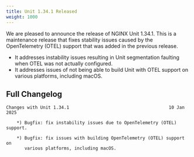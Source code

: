```yaml
---
title: Unit 1.34.1 Released
weight: 1000
---
```


We are pleased to announce the release of NGINX Unit 1.34.1. This is a
maintenance release that fixes stability issues caused by the
OpenTelemetry (OTEL) support that was added in the previous release.

- It addresses instability issues resulting in Unit segmentation
  faulting when OTEL was not actually configured.
- It addresses issues of not being able to build Unit with OTEL support
  on various platforms, including macOS.

## Full Changelog

```none
Changes with Unit 1.34.1                                      10 Jan 2025

    *) Bugfix: fix instability issues due to OpenTelemetry (OTEL) support.

    *) Bugfix: fix issues with building OpenTelemetry (OTEL) support on
       various platforms, including macOS.
```
